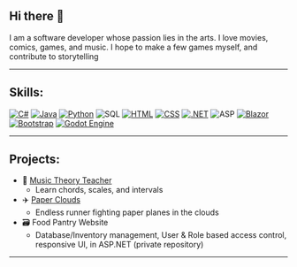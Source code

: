 ## Hi there 👋  
I am a software developer whose passion lies in the arts.
I love movies, comics, games, and music.
I hope to make a few games myself, and contribute to storytelling

---

Skills: 
---
[![C#](https://custom-icon-badges.demolab.com/badge/C%23-512BD4.svg?logo=cshrp&logoColor=white)](#)
[![Java](https://img.shields.io/badge/Java-5382A1.svg?logo=openjdk&logoColor=white)](#)
[![Python](https://img.shields.io/badge/Python-3776AB?logo=python&logoColor=fff)](#)
![SQL](https://img.shields.io/badge/SQL-red)
[![HTML](https://img.shields.io/badge/HTML-%23E34F26.svg?logo=html5&logoColor=white)](#)
[![CSS](https://img.shields.io/badge/CSS-639?logo=css&logoColor=fff)](#)
[![.NET](https://img.shields.io/badge/.NET-512BD4?logo=dotnet&logoColor=fff)](#)
![ASP](https://img.shields.io/badge/ASP.NET-117BC2?logoColor=fff)
[![Blazor](https://img.shields.io/badge/Blazor-512BD4?logo=blazor&logoColor=fff)](#)
[![Bootstrap](https://img.shields.io/badge/Bootstrap-7952B3?logo=bootstrap&logoColor=fff)](#)
[![Godot Engine](https://img.shields.io/badge/Godot-%23FFFFFF.svg?logo=godot-engine)](#)



---

Projects:  
---
  * :musical_keyboard: [Music Theory Teacher](https://github.com/Aaron-Rash/MusicTheoryTeacher)
    * Learn chords, scales, and intervals
  * ✈️ [Paper Clouds](https://github.com/Aaron-Rash/PaperClouds)
    * Endless runner fighting paper planes in the clouds
  * 🗃️ Food Pantry Website
    * Database/Inventory management, User & Role based access control, responsive UI, in ASP.NET (private repository)
---
<!--
**Aaron-Rash/Aaron-Rash** is a ✨ _special_ ✨ repository because its `README.md` (this file) appears on your GitHub profile.

Here are some ideas to get you started:

- 🔭 I’m currently working on ... 
- 🌱 I’m currently learning ... 
- 👯 I’m looking to collaborate on ...
- 🤔 I’m looking for help with ...
- 💬 Ask me about ...
- 📫 How to reach me: ...
- 😄 Pronouns: ...
- ⚡ Fun fact: ...
-->
